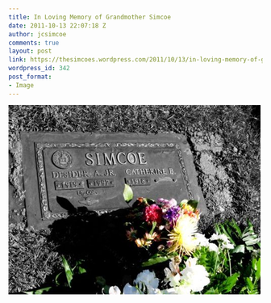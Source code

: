 ```yaml
---
title: In Loving Memory of Grandmother Simcoe
date: 2011-10-13 22:07:18 Z
author: jcsimcoe
comments: true
layout: post
link: https://thesimcoes.wordpress.com/2011/10/13/in-loving-memory-of-grandmother-simcoe/
wordpress_id: 342
post_format:
- Image
---
```


![](/public/assets/tumblr_lt0yrslKxl1qb8l8q.jpg)
